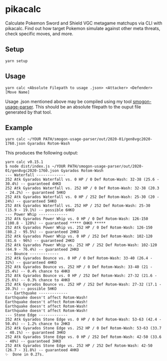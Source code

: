 # pikacalc

Calculate Pokemon Sword and Shield VGC metagame matchups via CLI with pikacalc. Find out how target Pokemon simulate against other meta threats, check specific moves, and more.

## Setup

`yarn setup`

## Usage

`yarn calc <Absolute Filepath to usage .json> <Attacker> <Defender> [Move Name]`

Usage .json mentioned above may be compiled using my tool [smogon-usage-parser](https://github.com/GriffinLedingham/smogon-usage-parser). This should be an absolute filepath to the ouput file generated by that tool.

## Example

`yarn calc ~/YOUR PATH/smogon-usage-parser/out/2020-01/gen8vgc2020-1760.json Gyarados Rotom-Wash`

This produces the following output:

```
yarn calc v0.15.1
$ node dist/index.js ~/YOUR PATH/smogon-usage-parser/out/2020-01/gen8vgc2020-1760.json Gyarados Rotom-Wash
--- Waterfall -------------
252 Atk Gyarados Waterfall vs. 0 HP / 0 Def Rotom-Wash: 32-38 (25.6 - 30.4%) -- guaranteed 4HKO
252 Atk Gyarados Waterfall vs. 252 HP / 0 Def Rotom-Wash: 32-38 (20.3 - 24.2%) -- guaranteed 5HKO
252 Atk Gyarados Waterfall vs. 0 HP / 252 Def Rotom-Wash: 25-30 (20 - 24%) -- guaranteed 5HKO
252 Atk Gyarados Waterfall vs. 252 HP / 252 Def Rotom-Wash: 25-30 (15.9 - 19.1%) -- possible 6HKO
--- Power Whip -------------
252 Atk Gyarados Power Whip vs. 0 HP / 0 Def Rotom-Wash: 126-150 (100.8 - 120%) -- guaranteed ***** OHKO *****
252 Atk Gyarados Power Whip vs. 252 HP / 0 Def Rotom-Wash: 126-150 (80.2 - 95.5%) -- guaranteed 2HKO
252 Atk Gyarados Power Whip vs. 0 HP / 252 Def Rotom-Wash: 102-120 (81.6 - 96%) -- guaranteed 2HKO
252 Atk Gyarados Power Whip vs. 252 HP / 252 Def Rotom-Wash: 102-120 (64.9 - 76.4%) -- guaranteed 2HKO
--- Bounce -------------
252 Atk Gyarados Bounce vs. 0 HP / 0 Def Rotom-Wash: 33-40 (26.4 - 32%) -- guaranteed 4HKO
252 Atk Gyarados Bounce vs. 252 HP / 0 Def Rotom-Wash: 33-40 (21 - 25.4%) -- 0.4% chance to 4HKO
252 Atk Gyarados Bounce vs. 0 HP / 252 Def Rotom-Wash: 27-32 (21.6 - 25.6%) -- 0.3% chance to 4HKO
252 Atk Gyarados Bounce vs. 252 HP / 252 Def Rotom-Wash: 27-32 (17.1 - 20.3%) -- possible 5HKO
--- Earthquake -------------
Earthquake doesn't affect Rotom-Wash!
Earthquake doesn't affect Rotom-Wash!
Earthquake doesn't affect Rotom-Wash!
Earthquake doesn't affect Rotom-Wash!
--- Stone Edge -------------
252 Atk Gyarados Stone Edge vs. 0 HP / 0 Def Rotom-Wash: 53-63 (42.4 - 50.4%) -- 1.2% chance to 2HKO
252 Atk Gyarados Stone Edge vs. 252 HP / 0 Def Rotom-Wash: 53-63 (33.7 - 40.1%) -- guaranteed 3HKO
252 Atk Gyarados Stone Edge vs. 0 HP / 252 Def Rotom-Wash: 42-50 (33.6 - 40%) -- guaranteed 3HKO
252 Atk Gyarados Stone Edge vs. 252 HP / 252 Def Rotom-Wash: 42-50 (26.7 - 31.8%) -- guaranteed 4HKO
✨  Done in 0.27s.
```
